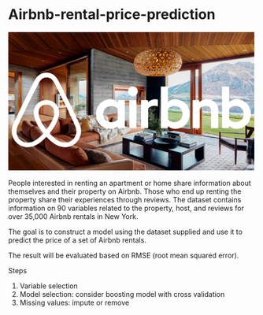 # Airbnb-rental-price-prediction

<img src="graph/aribnb.png" alt="dashboard preview" width="500"/>


People interested in renting an apartment or home share information about themselves and their property on Airbnb. Those who end up renting the property share their experiences through reviews. The dataset contains information on 90 variables related to the property, host, and reviews for over 35,000 Airbnb rentals in New York.

The goal is to construct a model using the dataset supplied and use it to predict the price of a set of Airbnb rentals.

The result will be evaluated based on RMSE (root mean squared error).

Steps
1. Variable selection
2. Model selection: consider boosting model with cross validation
3. Missing values: impute or remove 
